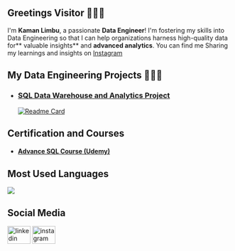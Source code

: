 ## Greetings Visitor 🙋🏻‍♂️  
I'm **Kaman Limbu**, a passionate **Data Engineer**! I'm fostering my skills into Data Engineering so that I can help organizations harness high-quality data for** valuable insights** and **advanced analytics**.
You can find me Sharing my learnings and insights on [Instagram](https://www.instagram.com/chotamotacoder/)

## My Data Engineering Projects 👷🏻‍♂️
- ### [SQL Data Warehouse and Analytics Project](https://github.com/KamanHang/sqldatawarehousedataengineeringproject)
  [![Readme Card](https://github-readme-stats.vercel.app/api/pin/?username=kamanhang&repo=sqldatawarehousedataengineeringproject&theme=dark)](https://github.com/kamanhang/sqldatawarehousedataengineeringproject)
## Certification and Courses
- #### [Advance SQL Course (Udemy)](https://www.udemy.com/certificate/UC-e66ea059-1ecc-4558-8d01-a73f7773cf53/)
## Most Used Languages
![](https://github-readme-stats.vercel.app/api/top-langs/?username=KamanHang&theme=dark&hide_border=false&include_all_commits=true&layout=compact)
## Social Media
<div align="left">
  <a href="https://linkedin.com/in/kamanlimbu" target="blank"><img src="https://raw.githubusercontent.com/maurodesouza/profile-readme-generator/master/src/assets/icons/social/linkedin/default.svg" width="52" height="40" alt="linkedin logo" /></a>
  <a href="https://www.instagram.com/chotamotacoder/" target="blank"><img src="https://raw.githubusercontent.com/maurodesouza/profile-readme-generator/master/src/assets/icons/social/instagram/default.svg" width="52" height="40" alt="instagram logo"  /></a>
</div>



